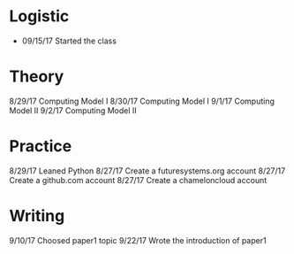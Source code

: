 # Logistic

* 09/15/17 Started the class

# Theory
8/29/17 Computing Model I
8/30/17 Computing Model I
9/1/17 Computing Model II
9/2/17  Computing Model II


# Practice
8/29/17 Leaned Python
8/27/17 Create a futuresystems.org account
8/27/17 Create a github.com account
8/27/17 Create a chameloncloud account

# Writing
9/10/17 Choosed paper1 topic
9/22/17 Wrote the introduction of paper1
